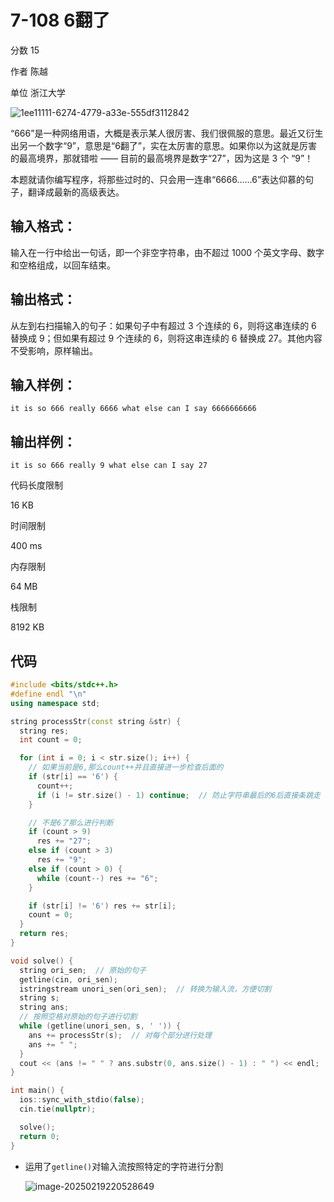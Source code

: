 # **7-108 6翻了**

分数 15

作者 陈越

单位 浙江大学

![1ee11111-6274-4779-a33e-555df3112842](https://gitee.com/chen-houchao/images/raw/master/img/20250219220411575.png)

“666”是一种网络用语，大概是表示某人很厉害、我们很佩服的意思。最近又衍生出另一个数字“9”，意思是“6翻了”，实在太厉害的意思。如果你以为这就是厉害的最高境界，那就错啦 —— 目前的最高境界是数字“27”，因为这是 3 个 “9”！

本题就请你编写程序，将那些过时的、只会用一连串“6666……6”表达仰慕的句子，翻译成最新的高级表达。

## 输入格式：

输入在一行中给出一句话，即一个非空字符串，由不超过 1000 个英文字母、数字和空格组成，以回车结束。

## 输出格式：

从左到右扫描输入的句子：如果句子中有超过 3 个连续的 6，则将这串连续的 6 替换成 9；但如果有超过 9 个连续的 6，则将这串连续的 6 替换成 27。其他内容不受影响，原样输出。

## 输入样例：

```in
it is so 666 really 6666 what else can I say 6666666666
```

## 输出样例：

```out
it is so 666 really 9 what else can I say 27
```

代码长度限制

16 KB

时间限制

400 ms

内存限制

64 MB

栈限制

8192 KB

## 代码

```cpp
#include <bits/stdc++.h>
#define endl "\n"
using namespace std;

string processStr(const string &str) {
  string res;
  int count = 0;

  for (int i = 0; i < str.size(); i++) {
    // 如果当前是6,那么count++并且直接进一步检查后面的
    if (str[i] == '6') {
      count++;
      if (i != str.size() - 1) continue;  // 防止字符串最后的6后直接条跳走
    }

    // 不是6了那么进行判断
    if (count > 9)
      res += "27";
    else if (count > 3)
      res += "9";
    else if (count > 0) {
      while (count--) res += "6";
    }

    if (str[i] != '6') res += str[i];
    count = 0;
  }
  return res;
}

void solve() {
  string ori_sen;  // 原始的句子
  getline(cin, ori_sen);
  istringstream unori_sen(ori_sen);  // 转换为输入流，方便切割
  string s;
  string ans;
  // 按照空格对原始的句子进行切割
  while (getline(unori_sen, s, ' ')) {
    ans += processStr(s);  // 对每个部分进行处理
    ans += " ";
  }
  cout << (ans != " " ? ans.substr(0, ans.size() - 1) : " ") << endl;
}

int main() {
  ios::sync_with_stdio(false);
  cin.tie(nullptr);

  solve();
  return 0;
}
```

- 运用了`getline()`对输入流按照特定的字符进行分割

  ![image-20250219220528649](https://gitee.com/chen-houchao/images/raw/master/img/20250219220528688.png)